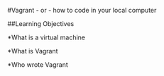 #Vagrant - or - how to code in your local computer

##Learning Objectives

*What is a virtual machine

*What is Vagrant

*Who wrote Vagrant

